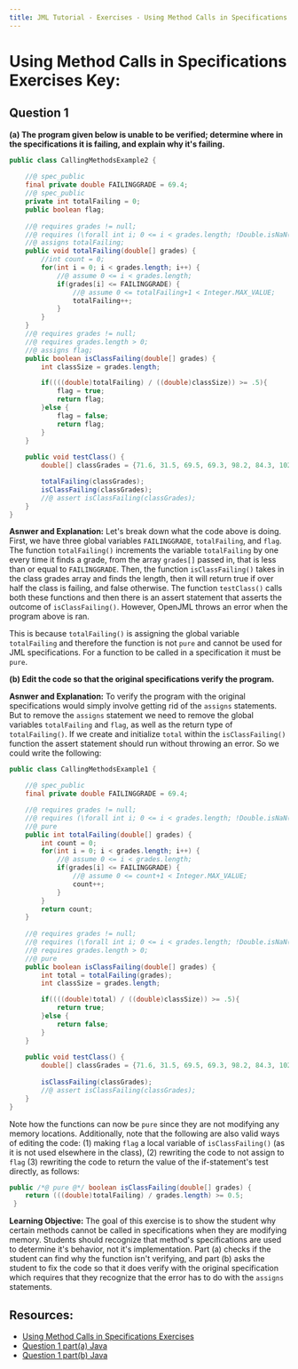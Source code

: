 ```yaml
---
title: JML Tutorial - Exercises - Using Method Calls in Specifications 
---
```

# Using Method Calls in Specifications Exercises Key:
## **Question 1**
**(a) The program given below is unable to be verified; determine where in the specifications it is failing, and explain why it's failing.**
```Java
public class CallingMethodsExample2 {
	
	//@ spec_public
	final private double FAILINGGRADE = 69.4;
	//@ spec_public
	private int totalFailing = 0;
	public boolean flag;
	
	//@ requires grades != null;
	//@ requires (\forall int i; 0 <= i < grades.length; !Double.isNaN(grades[i]));
	//@ assigns totalFailing;
	public void totalFailing(double[] grades) {
		//int count = 0;
		for(int i = 0; i < grades.length; i++) {
			//@ assume 0 <= i < grades.length;
			if(grades[i] <= FAILINGGRADE) {
				//@ assume 0 <= totalFailing+1 < Integer.MAX_VALUE;
				totalFailing++;
			}
		}
	}
	//@ requires grades != null;
	//@ requires grades.length > 0;
	//@ assigns flag;
	public boolean isClassFailing(double[] grades) {
		int classSize = grades.length;

		if((((double)totalFailing) / ((double)classSize)) >= .5){
			flag = true;
			return flag;
		}else {
			flag = false;
			return flag;
		}
	}
	
	public void testClass() {
		double[] classGrades = {71.6, 31.5, 69.5, 69.3, 98.2, 84.3, 102.0};

		totalFailing(classGrades);
		isClassFailing(classGrades);
		//@ assert isClassFailing(classGrades);
	}
}
```
**Asnwer and Explanation:**
Let's break down what the code above is doing. First, we have three global variables `FAILINGGRADE`, `totalFailing`, and `flag`. The function `totalFailing()` increments the variable `totalFailing` by one every time it finds a grade, from the array `grades[]` passed in, that is less than or equal to `FAILINGGRADE`. Then, the function `isClassFailing()` takes in the class grades array and finds the length, then it will return true if over half the class is failing, and false otherwise. The function `testClass()` calls both these functions and then there is an assert statement that asserts the outcome of `isClassFailing()`. However, OpenJML throws an error when the program above is ran.
 
This is because `totalFailing()` is assigning the global variable `totalFailing` and therefore the function is not `pure` and cannot be used for JML specifications. For a function to be called in a specification it must be `pure`.

**(b) Edit the code so that the original specifications verify the program.**

**Asnwer and Explanation:**
To verify the program with the original specifications would simply involve getting rid of the `assigns` statements. But to remove the `assigns` statement we need to remove the global variables `totalFailing` and `flag`, as well as the return type of `totalFailing()`. If we create and initialize `total` within the `isClassFailing()` function the assert statement should run without throwing an error. So we could write the following:
```Java
public class CallingMethodsExample1 {

	//@ spec_public
	final private double FAILINGGRADE = 69.4;

	//@ requires grades != null;
	//@ requires (\forall int i; 0 <= i < grades.length; !Double.isNaN(grades[i]));
	//@ pure
	public int totalFailing(double[] grades) {
		int count = 0;
		for(int i = 0; i < grades.length; i++) {
			//@ assume 0 <= i < grades.length;
			if(grades[i] <= FAILINGGRADE) {
				//@ assume 0 <= count+1 < Integer.MAX_VALUE;
				count++;
			}
		}
		return count;
	}
	
	//@ requires grades != null;
	//@ requires (\forall int i; 0 <= i < grades.length; !Double.isNaN(grades[i]));
	//@ requires grades.length > 0;
	//@ pure
	public boolean isClassFailing(double[] grades) {
		int total = totalFailing(grades);
		int classSize = grades.length;

		if((((double)total) / ((double)classSize)) >= .5){
			return true;
		}else {
			return false;
		}
	}
	
	public void testClass() {
		double[] classGrades = {71.6, 31.5, 69.5, 69.3, 98.2, 84.3, 102.0};
		
		isClassFailing(classGrades);
		//@ assert isClassFailing(classGrades);
	}
}
```
Note how the functions can now be `pure` since they are not modifying any memory locations. Additionally, note that the following are also valid ways of editing the code: (1) making `flag` a local variable of `isClassFailing()` (as it is not used elsewhere in the class), (2) rewriting the code to not assign to `flag` (3) rewriting the code to return the value of the if-statement's test directly, as follows:
```Java
public /*@ pure @*/ boolean isClassFailing(double[] grades) {
  	return (((double)totalFailing) / grades.length) >= 0.5;
 }
```
**Learning Objective:** 
The goal of this exercise is to show the student why certain methods cannot be called in specifications when they are modifying memory. Students should recognize that method's specifications are used to determine it's behavior, not it's implementation. Part (a) checks if the student can find why the function isn't verifying, and part (b) asks the student to fix the code so that it does verify with the original specification which requires that they recognize that the error has to do with the `assigns` statements.

## **Resources:**
+ [Using Method Calls in Specifications Exercises](CallingMethodsEx.md)
+ [Question 1 part(a) Java](CallingMethodsExample1.java)
+ [Question 1 part(b) Java](CallingMethodsExample2.java)
